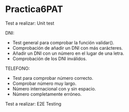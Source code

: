 # Practica6PAT

Test a realizar: Unit test

DNI:
* Test general para comprobar la función validar().
* Comprobación de añadir un DNI con más carácteres.
* Añadir un DNI con un número en el lugar de una letra.
* Comprobación de los DNI inválidos.

TELEFONO:
* Test para comprobar número correcto.
* Comprobar número muy largo.
* Número internacional con y sin espacio.
* Número completamente erróneo.

Test a realizar: E2E Testing



